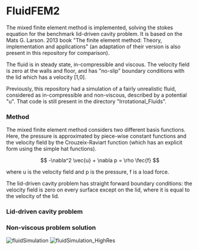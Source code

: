 # FluidFEM2

The mixed finite element method is implemented, solving the stokes equation for the benchmark lid-driven cavity problem. It is based on the Mats G. Larson. 2013 book "The finite element method: Theory, implementation and applications" (an adaptation of their version is also present in this repository for comparison).

The fluid is in steady state, in-compressible and viscous. The velocity field is zero at the walls and floor, and has "no-slip" boundary conditions with the lid which has a velocity [1,0].

Previously, this repository had a simulation of a fairly unrealistic fluid, considered as in-compressible and non-viscous, described by a potential "u". That code is still present in the directory "Irrotational_Fluids".


### Method
The mixed finite element method considers two different basis functions. Here, the pressure is approximated by piece-wise constant functions and the velocity field by the Crouzeix-Raviart function (which has an explicit form using the simple hat functions).

$$
-\nabla^2 \vec{u} + \nabla p = \rho \fec{f}
$$

where u is the velocity field and p is the pressure, f is a load force.

The lid-driven cavity problem has straight forward boundary conditions: the velocity field is zero on every surface except on the lid, where it is equal to the velocity of the lid.

### Lid-driven cavity problem
 


### Non-viscous problem solution
![fluidSimulation](https://github.com/user-attachments/assets/e75a66ef-492f-4b65-ae30-fccdb74b837b)
![fluidSimulation_HighRes](https://github.com/user-attachments/assets/6913bd90-fa99-452c-a9ec-2e176a1b85b7)

